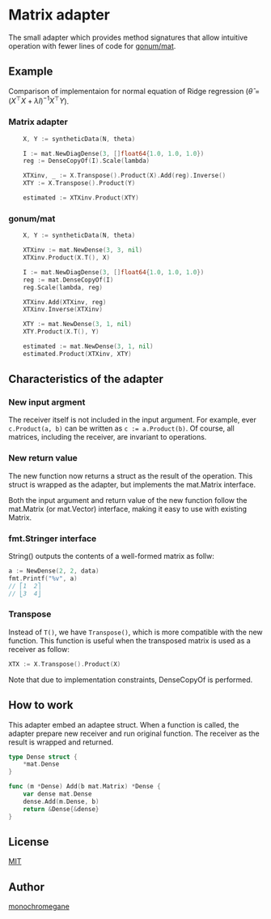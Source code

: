 # Matrix adapter

The small adapter which provides method signatures that allow intuitive operation with fewer lines of code for [gonum/mat](https://github.com/gonum/gonum/tree/master/mat).

## Example

Comparison of implementaion for normal equation of Ridge regression ($\hat{\theta} = (X^{\top}X + \lambda I)^{-1} X^{\top}Y$).

### Matrix adapter

```go
	X, Y := syntheticData(N, theta)

	I := mat.NewDiagDense(3, []float64{1.0, 1.0, 1.0})
	reg := DenseCopyOf(I).Scale(lambda)

	XTXinv, _ := X.Transpose().Product(X).Add(reg).Inverse()
	XTY := X.Transpose().Product(Y)

	estimated := XTXinv.Product(XTY)
```

### gonum/mat

```go
	X, Y := syntheticData(N, theta)

	XTXinv := mat.NewDense(3, 3, nil)
	XTXinv.Product(X.T(), X)

	I := mat.NewDiagDense(3, []float64{1.0, 1.0, 1.0})
	reg := mat.DenseCopyOf(I)
	reg.Scale(lambda, reg)

	XTXinv.Add(XTXinv, reg)
	XTXinv.Inverse(XTXinv)

	XTY := mat.NewDense(3, 1, nil)
	XTY.Product(X.T(), Y)

	estimated := mat.NewDense(3, 1, nil)
	estimated.Product(XTXinv, XTY)
```

## Characteristics of the adapter

### New input argment

The receiver itself is not included in the input argument.
For example, ever `c.Product(a, b)` can be written as `c := a.Product(b)`.
Of course, all matrices, including the receiver, are invariant to operations.

### New return value

The new function now returns a struct as the result of the operation.
This struct is wrapped as the adapter, but implements the mat.Matrix interface.

Both the input argument and return value of the new function follow the mat.Matrix (or mat.Vector) interface, making it easy to use with existing Matrix.

### fmt.Stringer interface

String() outputs the contents of a well-formed matrix as follw:

```go
a := NewDense(2, 2, data)
fmt.Printf("%v", a)
// ⎡1  2⎤
// ⎣3  4⎦
```

### Transpose

Instead of `T()`, we have `Transpose()`, which is more compatible with the new function.
This function is useful when the transposed matrix is used as a receiver as follow:

```go
XTX := X.Transpose().Product(X)
```

Note that due to implementation constraints, DenseCopyOf is performed.

## How to work

This adapter embed an adaptee struct.
When a function is called, the adapter prepare new receiver and run original function.
The receiver as the result is wrapped and returned.

```go
type Dense struct {
	*mat.Dense
}

func (m *Dense) Add(b mat.Matrix) *Dense {
	var dense mat.Dense
	dense.Add(m.Dense, b)
	return &Dense{&dense}
}
```

## License

[MIT](https://github.com/monochromegane/mat/blob/master/LICENSE)

## Author

[monochromegane](https://github.com/monochromegane)
